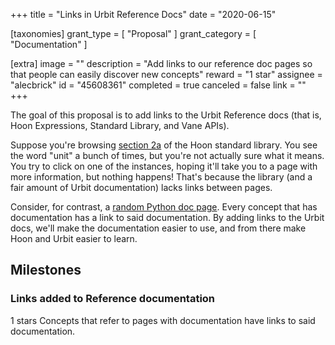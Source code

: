 +++
title = "Links in Urbit Reference Docs"
date = "2020-06-15"

[taxonomies]
grant_type = [ "Proposal" ]
grant_category = [ "Documentation" ]

[extra]
image = ""
description = "Add links to our reference doc pages so that people can easily discover new concepts"
reward = "1 star"
assignee = "alecbrick"
id = "45608361"
completed = true
canceled = false
link = ""
+++

The goal of this proposal is to add links to the Urbit Reference docs (that is, Hoon Expressions, Standard Library, and Vane APIs).

Suppose you're browsing [section 2a](https://urbit.org/docs/reference/library/2a/) of the Hoon standard library. You see the word "unit" a bunch of times, but you're not actually sure what it means. You try to click on one of the instances, hoping it'll take you to a page with more information, but nothing happens! That's because the library (and a fair amount of Urbit documentation) lacks links between pages.

Consider, for contrast, a [random Python doc page](https://docs.python.org/3/library/os.html). Every concept that has documentation has a link to said documentation. By adding links to the Urbit docs, we'll make the documentation easier to use, and from there make Hoon and Urbit easier to learn.

## Milestones

### Links added to Reference documentation

1 stars
Concepts that refer to pages with documentation have links to said documentation.

